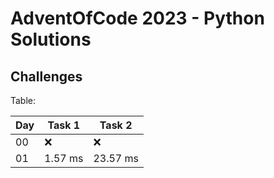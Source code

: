 # AdventOfCode 2023 - Python Solutions

## Challenges

Table:

| Day |   Task 1  |   Task 2  |
| --- | --------- | --------- |
|  00 |     ❌    |     ❌    | 
|  01 |   1.57 ms |  23.57 ms | 
